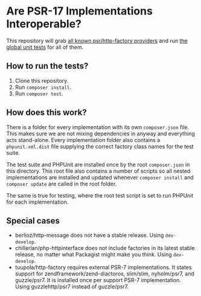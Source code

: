 # Are PSR-17 Implementations Interoperable?

This repository will grab [all known psr/http-factory providers](https://packagist.org/providers/psr/http-factory-implementation) and run [the global unit tests](https://github.com/http-interop/http-factory-tests) for all of them.

## How to run the tests?

1. Clone this repository.
2. Run `composer install`.
3. Run `composer test`.

## How does this work?

There is a folder for every implementation with its own `composer.json` file. This makes sure we are not mixing dependencies in anyway and everything acts stand-alone. Every implementation folder also contains a `phpunit.xml.dist` file supplying the correct factory class names for the test suite.

The test suite and PHPUnit are installed once by the root `composer.json` in this directory. This root file also contains a number of scripts so all nested implementations are installed and updated whenever `composer install` and `composer update` are called in the root folder.

The same is true for testing, where the root test script is set to run PHPUnit for each implementation.

## Special cases

* berlioz/http-message does not have a stable release. Using `dev-develop`.
* chillerlan/php-httpinterface does not include factories in its latest stable release, no matter what Packagist might make you think. Using `dev-develop`.
* tuupola/http-factory requires external PSR-7 implementations. It states support for zendframework/zend-diactoros, slim/slim, nyholm/psr7, and guzzle/psr7. It is installed once per support PSR-7 implementation. Using guzzlehttp/psr7 instead of guzzle/psr7.
